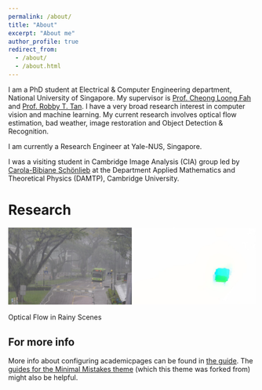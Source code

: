 ```yaml
---
permalink: /about/
title: "About"
excerpt: "About me"
author_profile: true
redirect_from: 
  - /about/
  - /about.html
---
```


I am a PhD student at Electrical & Computer Engineering department, National University of Singapore. My supervisor is [Prof. Cheong Loong Fah]() and [Prof. Robby T. Tan](). I have a very broad research interest in computer vision and machine learning. My current research involves optical flow estimation, bad weather, image restoration and Object Detection & Recognition. 

I am currently a Research Engineer at Yale-NUS, Singapore. 

I was a visiting student in Cambridge Image Analysis (CIA) group led by [Carola-Bibiane Schönlieb]() at the Department Applied Mathematics and Theoretical Physics (DAMTP), Cambridge University. 


Research 
======

![Sample](images/OpticalFlowRain.jpg)

Optical Flow in Rainy Scenes



For more info
------
More info about configuring academicpages can be found in [the guide](https://academicpages.github.io/markdown/). The [guides for the Minimal Mistakes theme](https://mmistakes.github.io/minimal-mistakes/docs/configuration/) (which this theme was forked from) might also be helpful.
